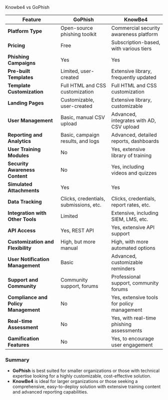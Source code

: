 Knowbe4 vs GoPhish

| Feature                               | GoPhish                                      | KnowBe4                                  |
|---------------------------------------|----------------------------------------------|------------------------------------------|
| **Platform Type**                     | Open-source phishing toolkit                 | Commercial security awareness platform   |
| **Pricing**                           | Free                                         | Subscription-based, with various tiers   |
| **Phishing Campaigns**                | Yes                                          | Yes                                      |
| **Pre-built Templates**               | Limited, user-created                        | Extensive library, frequently updated    |
| **Template Customization**            | Full HTML and CSS customization              | Full HTML and CSS customization          |
| **Landing Pages**                     | Customizable, user-created                   | Extensive library, customizable          |
| **User Management**                   | Basic, manual CSV upload                     | Advanced, integrates with AD, CSV upload |
| **Reporting and Analytics**           | Basic, campaign results, and logs            | Advanced, detailed reports, dashboards   |
| **User Training Modules**             | No                                           | Yes, extensive library of training       |
| **Security Awareness Content**        | No                                           | Yes, including videos and quizzes        |
| **Simulated Attachments**             | Yes                                          | Yes                                      |
| **Data Tracking**                     | Clicks, credentials, submissions, etc.       | Clicks, credentials, report rates, etc.  |
| **Integration with Other Tools**      | Limited                                      | Extensive, including SIEM, LMS, etc.     |
| **API Access**                        | Yes, REST API                                | Yes, extensive API support               |
| **Customization and Flexibility**     | High, but more manual                        | High, with more automated options        |
| **User Notification Management**      | Basic                                        | Advanced, customizable reminders         |
| **Support and Community**             | Community support, forums                    | Professional support, community forums   |
| **Compliance and Policy Management**  | No                                           | Yes, extensive tools for policy management |
| **Real-time Assessment**              | No                                           | Yes, with real-time phishing assessments |
| **Gamification Features**             | No                                           | Yes, to encourage user engagement        |

### Summary
- **GoPhish** is best suited for smaller organizations or those with technical expertise looking for a highly customizable, cost-effective solution.
- **KnowBe4** is ideal for larger organizations or those seeking a comprehensive, easy-to-deploy solution with extensive training content and advanced reporting capabilities.
